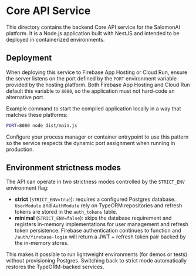 # Core API Service

This directory contains the backend Core API service for the SalomonAI platform. It is a Node.js application built with NestJS and intended to be deployed in containerized environments.

## Deployment

When deploying this service to Firebase App Hosting or Cloud Run, ensure the server listens on the port defined by the `PORT` environment variable provided by the hosting platform. Both Firebase App Hosting and Cloud Run default this variable to `8080`, so the application must not hard-code an alternative port.

Example command to start the compiled application locally in a way that matches these platforms:

```bash
PORT=8080 node dist/main.js
```

Configure your process manager or container entrypoint to use this pattern so the service respects the dynamic port assignment when running in production.

## Environment strictness modes

The API can operate in two strictness modes controlled by the `STRICT_ENV` environment flag:

- **strict** (`STRICT_ENV=true`): requires a configured Postgres database. `UserModule` and `AuthModule` rely on TypeORM repositories and refresh tokens are stored in the `auth_tokens` table.
- **minimal** (`STRICT_ENV=false`): skips the database requirement and registers in-memory implementations for user management and refresh token persistence. Firebase authentication continues to function and `/auth/firebase-login` will return a JWT + refresh token pair backed by the in-memory stores.

This makes it possible to run lightweight environments (for demos or tests) without provisioning Postgres. Switching back to strict mode automatically restores the TypeORM-backed services.
